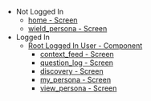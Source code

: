 * Not Logged In
	* [home - Screen](Pages/home%20-%20Screen.md)
	* [wield_persona - Screen](Pages/wield_persona%20-%20Screen.md)
* Logged In
	* [Root Logged In User - Component](Components/Root%20Logged%20In%20User%20-%20Component.md)
		* [context_feed - Screen](Pages/context_feed%20-%20Screen.md)
		* [question_log - Screen](Pages/question_log%20-%20Screen.md)
		* [discovery - Screen](Pages/discovery%20-%20Screen.md)
		* [my_persona - Screen](Pages/my_persona%20-%20Screen.md)
		* [view_persona - Screen](Pages/view_persona%20-%20Screen.md)
